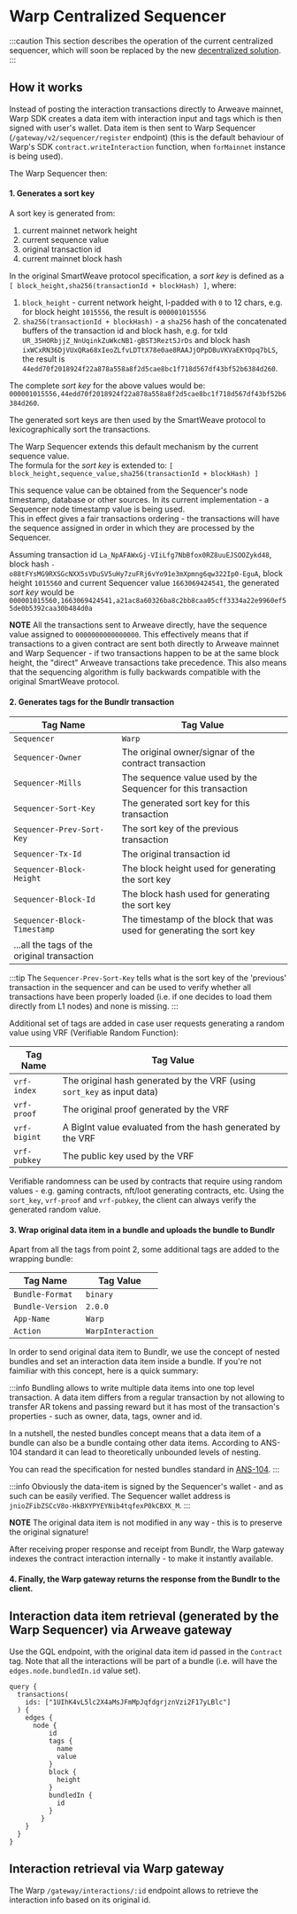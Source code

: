 # Warp Centralized Sequencer

:::caution
This section describes the operation of the current centralized sequencer, which will soon be replaced by the new [decentralized solution](/docs/sequencer/decentralized).
:::

## How it works

Instead of posting the interaction transactions directly to Arweave mainnet, Warp SDK creates a data item with interaction input and tags which is then signed with user's wallet. Data item is then sent to Warp Sequencer (`/gateway/v2/sequencer/register` endpoint) (this is the default behaviour of Warp's SDK `contract.writeInteraction`
function, when `forMainnet` instance is being used).

The Warp Sequencer then:

#### 1. Generates a sort key

A sort key is generated from:

1. current mainnet network height
2. current sequence value
3. original transaction id
4. current mainnet block hash

In the original SmartWeave protocol specification, a _sort key_ is defined
as a `[ block_height,sha256(transactionId + blockHash) ]`, where:

1. `block_height` - current network height, l-padded with `0` to 12 chars, e.g. for block height `1015556`, the
   result is `000001015556`
2. `sha256(transactionId + blockHash)` - a `sha256` hash of the concatenated buffers of the transaction id and block
   hash,
   e.g. for txId `UR_35HORbjjZ_NnUqinkZuWkcNB1-gBST3Rezt5JrDs` and block
   hash `ixWCxRN36DjVUxQRa68xIeoZLfvLDTtX78e0ae8RAAJjOPpDBuVKVaEKYOpq7bLS`,
   the result is `44edd70f2018924f22a878a558a8f2d5cae8bc1f718d567df43bf52b6384d260`.

The complete _sort key_ for the above values would
be: `000001015556,44edd70f2018924f22a878a558a8f2d5cae8bc1f718d567df43bf52b6384d260`.

The generated sort keys are then used by the SmartWeave protocol to lexicographically sort the transactions.

The Warp Sequencer extends this default mechanism by the current sequence value.  
The formula for the _sort key_ is extended to:
`[ block_height,sequence_value,sha256(transactionId + blockHash) ]`

This sequence value can be obtained from the Sequencer's node timestamp, database or other sources.
In its current implementation - a Sequencer node timestamp value is being used.  
This in effect gives a fair transactions ordering - the transactions will have the sequence assigned in order in which
they are processed by the Sequencer.

Assuming transaction id `La_NpAFAWxGj-VIiLfg7NbBfox0RZ8uuEJSOOZykd48`, block
hash `-o88tFYsMG9RXSGcNXX5sVDuSV5uHy7zuFRj6vYo91e3mXpmng6qw322Ip0-EguA`,
block height `1015560` and current Sequencer value `1663069424541`, the generated _sort key_ would
be `000001015560,1663069424541,a21ac8a60326ba8c2bb8caa05cff3334a22e9960ef55de0b5392caa30b484d0a`

**NOTE** All the transactions sent to Arweave directly, have the sequence value assigned to `0000000000000000`.
This effectively means that if transactions to a given contract are sent both directly to Arweave mainnet and Warp
Sequencer -
if two transactions happen to be at the same block height, the "direct" Arweave transactions take precedence.
This also means that the sequencing algorithm is fully backwards compatible with the original SmartWeave protocol.

#### 2. Generates tags for the Bundlr transaction

| Tag Name                                    | Tag Value                                                            |
| ------------------------------------------- | -------------------------------------------------------------------- |
| `Sequencer`                                 | `Warp`                                                               |
| `Sequencer-Owner`                           | The original owner/signar of the contract transaction                |
| `Sequencer-Mills`                           | The sequence value used by the Sequencer for this transaction        |
| `Sequencer-Sort-Key`                        | The generated sort key for this transaction                          |
| `Sequencer-Prev-Sort-Key`                   | The sort key of the previous transaction                             |
| `Sequencer-Tx-Id`                           | The original transaction id                                          |
| `Sequencer-Block-Height`                    | The block height used for generating the sort key                    |
| `Sequencer-Block-Id`                        | The block hash used for generating the sort key                      |
| `Sequencer-Block-Timestamp`                 | The timestamp of the block that was used for generating the sort key |
| ...all the tags of the original transaction |                                                                      |

:::tip
The `Sequencer-Prev-Sort-Key` tells what is the sort key of the 'previous' transaction in the sequencer and
can be used to verify whether all transactions have been properly loaded (i.e. if one
decides to load them directly from L1 nodes) and none is missing.
:::

Additional set of tags are added in case user requests generating a random value using VRF (Verifiable Random Function):

| Tag Name     | Tag Value                                                               |
| ------------ | ----------------------------------------------------------------------- |
| `vrf-index`  | The original hash generated by the VRF (using `sort_key` as input data) |
| `vrf-proof`  | The original proof generated by the VRF                                 |
| `vrf-bigint` | A BigInt value evaluated from the hash generated by the VRF             |
| `vrf-pubkey` | The public key used by the VRF                                          |

Verifiable randomness can be used by contracts that require using random values - e.g. gaming contracts, nft/loot
generating contracts, etc.
Using the `sort_key`, `vrf-proof` and `vrf-pubkey`, the client can always verify the generated random value.

#### 3. Wrap original data item in a bundle and uploads the bundle to Bundlr

Apart from all the tags from point 2, some additional tags are added to the wrapping bundle:

| Tag Name         | Tag Value         |
| ---------------- | ----------------- |
| `Bundle-Format`  | `binary`          |
| `Bundle-Version` | `2.0.0`           |
| `App-Name`       | `Warp`            |
| `Action`         | `WarpInteraction` |

In order to send original data item to Bundlr, we use the concept of nested bundles and set an interaction data item inside a bundle. If you're not faimiliar with this concept, here is a quick summary:

:::info
Bundling allows to write multiple data items into one top level transaction. A data item differs from a regular transaction by not allowing to transfer AR tokens and passing reward but it has most of the transaction's properties - such as owner, data, tags, owner and id.

In a nutshell, the nested bundles concept means that a data item of a bundle can also be a bundle containg other data items. According to ANS-104 standard it can lead to theoretically unbounded levels of nesting.

You can read the specification for nested bundles standard in [ANS-104](https://github.com/ArweaveTeam/arweave-standards/blob/master/ans/ANS-104.md#31-nested-bundle).
:::

:::info
Obviously the data-item is signed by the Sequencer's wallet - and as such can be easily verified.
The Sequencer wallet address is `jnioZFibZSCcV8o-HkBXYPYEYNib4tqfexP0kCBXX_M`.
:::

**NOTE** The original data item is not modified in any way - this is to preserve the original
signature!

After receiving proper response and receipt from Bundlr, the Warp gateway indexes the contract interaction
internally - to make it instantly available.

#### 4. Finally, the Warp gateway returns the response from the Bundlr to the client.

## Interaction data item retrieval (generated by the Warp Sequencer) via Arweave gateway

Use the GQL endpoint, with the original data item id passed in the `Contract` tag. Note that all the
interactions will be part of a bundle (i.e. will have the `edges.node.bundledIn.id` value set).

```qql
query {
  transactions(
    ids: ["1UIhK4vL5lc2X4aMsJFmMpJqfdgrjznVzi2F17yLBlc"]
  ) {
    edges {
      node {
          id
          tags {
            name
            value
          }
          block {
            height
          }
          bundledIn {
            id
          }
        }
    }
  }
}
```

## Interaction retrieval via Warp gateway

The Warp `/gateway/interactions/:id` endpoint allows to retrieve the interaction info based on its original id.